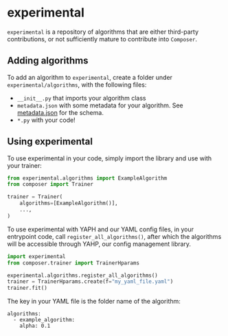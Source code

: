 # experimental

`experimental` is a repository of algorithms that are either third-party contributions, or not sufficiently mature to contribute into `Composer`.

## Adding algorithms

To add an algorithm to `experimental`, create a folder under `experimental/algorithms`, with the following files:
* `__init__.py` that imports your algorithm class
* `metadata.json` with some metadata for your algorithm. See [metadata.json](https://github.com/mosaicml/experimental/blob/main/experimental/algorithms/example_algorithm/metadata.json) for the schema.
* `*.py` with your code!

## Using experimental

To use experimental in your code, simply import the library and use with your trainer:

```python
from experimental.algorithms import ExampleAlgorithm
from composer import Trainer

trainer = Trainer(
    algorithms=[ExampleAlgorithm()],
    ...,
)
```

To use experimental with YAPH and our YAML config files, in your entrypoint code, call `register_all_algorithms()`, after which the algorithms will be accessible through YAHP, our
config management library.

```python
import experimental
from composer.trainer import TrainerHparams

experimental.algorithms.register_all_algorithms()
trainer = TrainerHparams.create(f="my_yaml_file.yaml")
trainer.fit()
```

The key in your YAML file is the folder name of the algorithm:
```
algorithms:
  - example_algorithm:
    alpha: 0.1
```

